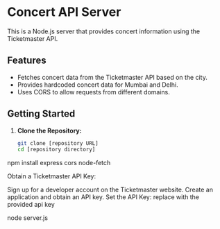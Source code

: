 # Concert API Server

This is a Node.js server that provides concert information using the Ticketmaster API.

## Features

* Fetches concert data from the Ticketmaster API based on the city.
* Provides hardcoded concert data for Mumbai and Delhi.
* Uses CORS to allow requests from different domains.

## Getting Started

1. **Clone the Repository:**
   ```bash
   git clone [repository URL]
   cd [repository directory]
npm install express cors node-fetch

Obtain a Ticketmaster API Key:

Sign up for a developer account on the Ticketmaster website.
Create an application and obtain an API key.
Set the API Key: replace with the provided api key

node server.js
